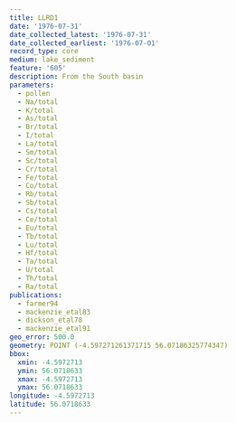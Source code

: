 ```yaml
---
title: LLRD1
date: '1976-07-31'
date_collected_latest: '1976-07-31'
date_collected_earliest: '1976-07-01'
record_type: core
medium: lake_sediment
feature: '605'
description: From the South basin
parameters:
  - pollen
  - Na/total
  - K/total
  - As/total
  - Br/total
  - I/total
  - La/total
  - Sm/total
  - Sc/total
  - Cr/total
  - Fe/total
  - Co/total
  - Rb/total
  - Sb/total
  - Cs/total
  - Ce/total
  - Eu/total
  - Tb/total
  - Lu/total
  - Hf/total
  - Ta/total
  - U/total
  - Th/total
  - Ra/total
publications:
  - farmer94
  - mackenzie_etal83
  - dickson_etal78
  - mackenzie_etal91
geo_error: 500.0
geometry: POINT (-4.597271261371715 56.07186325774347)
bbox:
  xmin: -4.5972713
  ymin: 56.0718633
  xmax: -4.5972713
  ymax: 56.0718633
longitude: -4.5972713
latitude: 56.0718633
---
```

